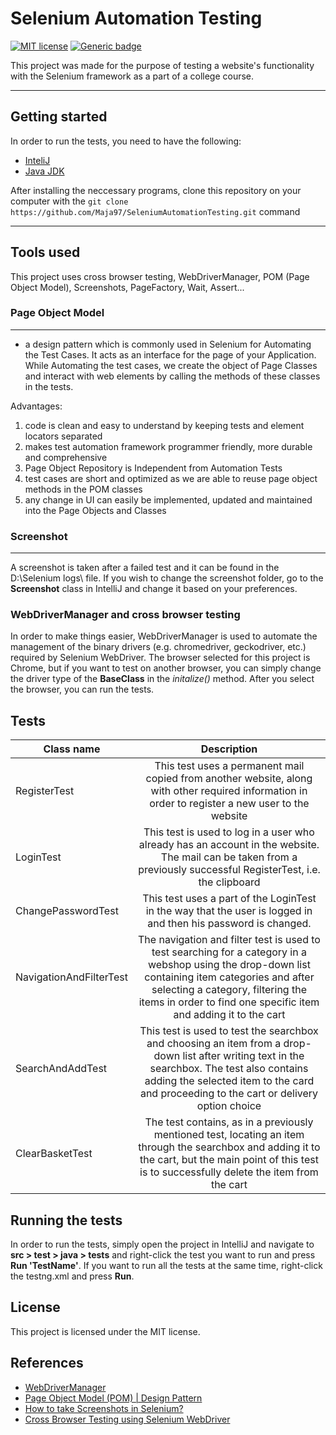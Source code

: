 # Selenium Automation Testing

[![MIT license](https://img.shields.io/badge/License-MIT-blue.svg)](https://lbesson.mit-license.org/)
[![Generic badge](https://img.shields.io/badge/version-master-<COLOR>.svg)](https://shields.io/)

This project was made for the purpose of testing a website's functionality with the Selenium framework as a part of a college course. 

---
## Getting started

In order to run the tests, you need to have the following:
- [InteliJ](https://www.jetbrains.com/idea/download/#section=windows)
- [Java JDK](https://www.oracle.com/java/technologies/javase-jdk8-downloads.html)

After installing the neccessary programs, clone this repository on your computer with the 
`git clone https://github.com/Maja97/SeleniumAutomationTesting.git` command

---
## Tools used

This project uses cross browser testing, WebDriverManager, POM (Page Object Model), Screenshots, PageFactory, Wait, Assert...

### Page Object Model
---
- a design pattern which is commonly used in Selenium for Automating the Test Cases. It acts as an interface for the page of your Application. While Automating the test cases, we create the object of Page Classes and interact with web elements by calling the methods of these classes in the tests.

Advantages: 
1. code is clean and easy to understand by keeping tests and element locators separated
2. makes test automation framework programmer friendly, more durable and comprehensive
3. Page Object Repository is Independent from Automation Tests
4. test cases are short and optimized as we are able to reuse page object methods in the POM classes
5. any change in UI can easily be implemented, updated and maintained into the Page Objects and Classes

### Screenshot
---
A screenshot is taken after a failed test and it can be found in the D:\Selenium logs\ file. If you wish to change the screenshot folder, go to the **Screenshot** class in IntelliJ and change it based on your preferences.

### WebDriverManager and cross browser testing
In order to make things easier, WebDriverManager is used to automate the management of the binary drivers (e.g. chromedriver, geckodriver, etc.) required by Selenium WebDriver.
The browser selected for this project is Chrome, but if you want to test on another browser, you can simply change the driver type of the **BaseClass** in the *initalize()* method. 
After you select the browser, you can run the tests.

## Tests 

| Class name| Description|
| ----------|:----------:|
| RegisterTest| This test uses a permanent mail copied from another website, along with other required information in order to register a new user to the website|
| LoginTest| This test is used to log in a user who already has an account in the website. The mail can be taken from a previously successful RegisterTest, i.e. the clipboard|
| ChangePasswordTest| This test uses a part of the LoginTest in the way that the user is logged in and then his password is changed.|
| NavigationAndFilterTest| The navigation and filter test is used to test searching for a category in a webshop using the drop-down list containing item categories and after selecting a category, filtering the items in order to find one specific item and adding it to the cart|
| SearchAndAddTest| This test is used to test the searchbox and choosing an item from a drop-down list after writing text in the searchbox. The test also contains adding the selected item to the card and proceeding to the cart or delivery option choice|
| ClearBasketTest| The test contains, as in a previously mentioned test, locating an item through the searchbox and adding it to the cart, but the main point of this test is to successfully delete the item from the cart|

## Running the tests

In order to run the tests, simply open the project in IntelliJ and navigate to **src > test > java > tests** and right-click the test you want to run and press **Run 'TestName'**.
If you want to run all the tests at the same time, right-click the testng.xml and press **Run**.

## License

This project is licensed under the MIT license.

## References

- [WebDriverManager](https://github.com/bonigarcia/webdrivermanager)
- [Page Object Model (POM) | Design Pattern](https://medium.com/tech-tajawal/page-object-model-pom-design-pattern-f9588630800b)
- [How to take Screenshots in Selenium?](https://www.browserstack.com/guide/take-screenshots-in-selenium)
- [Cross Browser Testing using Selenium WebDriver](https://www.guru99.com/cross-browser-testing-using-selenium.html)
